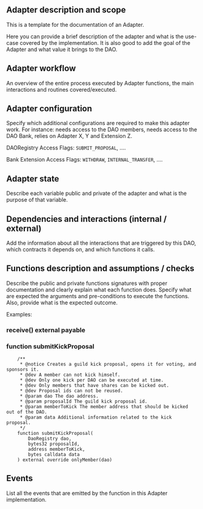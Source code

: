 ## Adapter description and scope

This is a template for the documentation of an Adapter.

Here you can provide a brief description of the adapter and what is the use-case covered by the implementation. It is also good to add the goal of the Adapter and what value it brings to the DAO.

## Adapter workflow

An overview of the entire process executed by Adapter functions, the main interactions and routines covered/executed.

## Adapter configuration

Specify which additional configurations are required to make this adapter work. For instance: needs access to the DAO members, needs access to the DAO Bank, relies on Adapter X, Y and Extension Z.

DAORegistry Access Flags: `SUBMIT_PROPOSAL`, ....

Bank Extension Access Flags: `WITHDRAW`, `INTERNAL_TRANSFER`, ....

## Adapter state

Describe each variable public and private of the adapter and what is the purpose of that variable.

## Dependencies and interactions (internal / external)

Add the information about all the interactions that are triggered by this DAO, which contracts it depends on, and which functions it calls.

## Functions description and assumptions / checks

Describe the public and private functions signatures with proper documentation and clearly explain what each function does. Specify what are expected the arguments and pre-conditions to execute the functions. Also, provide what is the expected outcome.

Examples:

### receive() external payable

### function submitKickProposal

```solidity
    /**
     * @notice Creates a guild kick proposal, opens it for voting, and sponsors it.
     * @dev A member can not kick himself.
     * @dev Only one kick per DAO can be executed at time.
     * @dev Only members that have shares can be kicked out.
     * @dev Proposal ids can not be reused.
     * @param dao The dao address.
     * @param proposalId The guild kick proposal id.
     * @param memberToKick The member address that should be kicked out of the DAO.
     * @param data Additional information related to the kick proposal.
     */
    function submitKickProposal(
        DaoRegistry dao,
        bytes32 proposalId,
        address memberToKick,
        bytes calldata data
    ) external override onlyMember(dao)
```

## Events

List all the events that are emitted by the function in this Adapter implementation.
